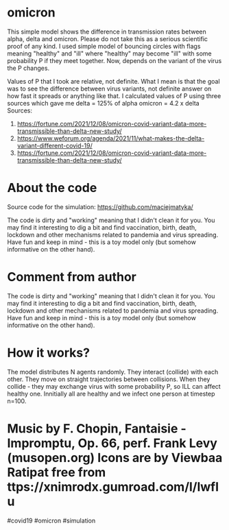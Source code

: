 # omicron 

This simple model shows the difference in transmission rates between alpha, delta and omicron. Please do not take this as a serious scientific proof of any kind. I used simple model of bouncing circles with flags meaning "healthy" and "ill" where "healthy" may become "ill" with some probability P if they meet together. Now, depends on the variant of the virus the P changes.

Values of P that I took are relative, not definite. What I mean is that the goal was to see the difference between virus variants, not definite answer on how fast it spreads or anything like that. I calculated values of P using three sources which gave me
delta = 125% of alpha 
omicron = 4.2 x delta
Sources:
1) https://fortune.com/2021/12/08/omicron-covid-variant-data-more-transmissible-than-delta-new-study/
2) https://www.weforum.org/agenda/2021/11/what-makes-the-delta-variant-different-covid-19/
3) https://fortune.com/2021/12/08/omicron-covid-variant-data-more-transmissible-than-delta-new-study/

# About the code 

Source code for the simulation: https://github.com/maciejmatyka/

The code is dirty and "working" meaning that I didn't clean it for you. You may find it interesting to dig a bit and find vaccination, birth, death, lockdown and other mechanisms related to pandemia and virus spreading. Have fun and
keep in mind - this is a toy model only (but somehow informative on the other hand).

# Comment from author
The code is dirty and "working" meaning that I didn't clean it for you. 
You may find it interesting to dig a bit and find vaccination, birth, death, 
lockdown and other mechanisms related to pandemia and virus spreading. Have fun and
keep in mind - this is a toy model only (but somehow informative on the other hand).

# How it works?
The model distributes N agents randomly. They interact (collide) with each other. They move on straight trajectories between collisions. When they collide - they may exchange virus with some probability P, so ILL can affect healthy one. Innitially all are healthy and we infect one person at timestep n=100.


Music by F. Chopin, Fantaisie - Impromptu, Op. 66, perf. Frank Levy (musopen.org)
Icons are by Viewbaa Ratipat free from ttps://xnimrodx.gumroad.com/l/lwfIu
============================================
#covid19 #omicron #simulation
